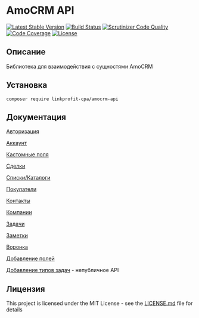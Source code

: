 # AmoCRM API
[![Latest Stable Version](https://poser.pugx.org/linkprofit-cpa/amocrm-api/v/stable)](https://packagist.org/packages/linkprofit-cpa/amocrm-api)
[![Build Status](https://travis-ci.org/linkprofit-cpa/amocrm-api.svg?branch=master)](https://travis-ci.org/linkprofit-cpa/amocrm-api)
[![Scrutinizer Code Quality](https://scrutinizer-ci.com/g/linkprofit-cpa/amocrm-api/badges/quality-score.png?b=master)](https://scrutinizer-ci.com/g/linkprofit-cpa/amocrm-api/?branch=master)
[![Code Coverage](https://scrutinizer-ci.com/g/linkprofit-cpa/amocrm-api/badges/coverage.png?b=master)](https://scrutinizer-ci.com/g/linkprofit-cpa/amocrm-api/?branch=master)
[![License](https://poser.pugx.org/linkprofit-cpa/amocrm-api/license)](https://packagist.org/packages/linkprofit-cpa/amocrm-api)

## Описание

Библиотека для взаимодействия с сущностями AmoCRM

## Установка
`composer require linkprofit-cpa/amocrm-api`

## Документация

[Авторизация](docs/authorization.md)

[Aккаунт](docs/account.md)

[Кастомные поля](docs/customField.md)

[Сделки](docs/lead.md)

[Списки/Каталоги](docs/catalogs.md)

[Покупатели](docs/customer.md)

[Контакты](docs/contact.md)

[Компании](docs/company.md)

[Задачи](docs/task.md)

[Заметки](docs/note.md)

[Воронка](docs/pipeline.md)

[Добавление полей](docs/field.md)

[Добавление типов задач](docs/taskType.md) - непубличное API



## Лицензия

This project is licensed under the MIT License - see the [LICENSE.md](LICENSE) file for details